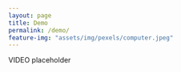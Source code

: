 ```yaml
---
layout: page
title: Demo
permalink: /demo/
feature-img: "assets/img/pexels/computer.jpeg"
---
```


VIDEO placeholder
 
